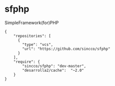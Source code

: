 # sfphp
SimpleFramework(for)PHP
```
{
    "repositories": [
      {
        "type": "vcs",
        "url": "https://github.com/sincco/sfphp"
      }
    ],
    "require": {
        "sincco/sfphp": "dev-master",
        "desarrolla2/cache":  "~2.0"
    }
}
```
